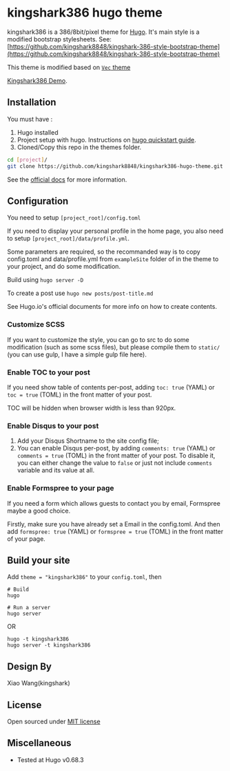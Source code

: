 # kingshark386 hugo theme

kingshark386 is a 386/8bit/pixel theme for [Hugo](http://gohugo.io/). It's main style is a modified bootstrap stylesheets. See:
[https://github.com/kingshark8848/kingshark-386-style-bootstrap-theme](https://github.com/kingshark8848/kingshark-386-style-bootstrap-theme)

This theme is modified based on [`Vec` theme](https://github.com/IvanChou/hugo-theme-vec)

[Kingshark386 Demo](https://www.kingsharkworld.com/).

## Installation

You must have : 

1. 	Hugo installed
2. Project setup with hugo. Instructions on [hugo quickstart guide](https://gohugo.io/overview/quickstart/).
3. Cloned/Copy this repo in the themes folder.  
```sh
cd [project]/
git clone https://github.com/kingshark8848/kingshark386-hugo-theme.git themes/kingshark386
```
See the [official docs](http://gohugo.io/themes/installing) for more information.

## Configuration

You need to setup `[project_root]/config.toml`

If you need to display your personal profile in the home page, you also need to setup `[project_root]/data/profile.yml`. 

Some parameters are required, so the recommanded way is to copy config.toml and data/profile.yml from `exampleSite` folder of in the theme to your project, and do some modification.

Build using ```hugo server -D```  

To create a post use ```hugo new posts/post-title.md```

See Hugo.io's official documents for more info on how to create contents.

### Customize SCSS

If you want to customize the style, you can go to src to do some modification (such as some scss files), but please compile them to `static/` (you can use gulp, I have a simple gulp file here).  

### Enable TOC to your post

If you need show table of contents per-post, adding `toc: true` (YAML) or `toc = true` (TOML) in the front matter of your post.

TOC will be hidden when browser width is less than 920px.

### Enable Disqus to your post

1. Add your Disqus Shortname to the site config file;
2. You can enable Disqus per-post, by adding `comments: true` (YAML) or `comments = true` (TOML) in the front matter of your post. To disable it, you can either change the value to `false` or just not include `comments` variable and its value at all. 

### Enable Formspree to your page

If you need a form which allows guests to contact you by email, Formspree maybe a good choice.

Firstly, make sure you have already set a Email in the config.toml. And then add `formspree: true` (YAML) or `formspree = true` (TOML) in the front matter of your page.

## Build your site

Add `theme = "kingshark386"` to your `config.toml`, then

```
# Build
hugo

# Run a server
hugo server
```
OR

```
hugo -t kingshark386
hugo server -t kingshark386
```


## Design By

Xiao Wang(kingshark)

## License

Open sourced under [MIT license](https://github.com/kingshark8848/kingshark386-hugo-theme/blob/master/LICENSE.md)

## Miscellaneous

- Tested at Hugo v0.68.3